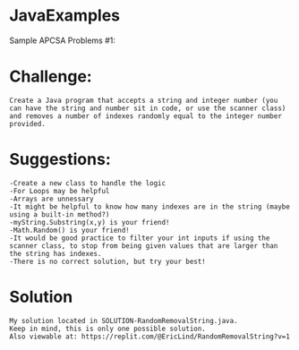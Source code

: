 # JavaExamples
Sample APCSA Problems #1:

# Challenge:

    Create a Java program that accepts a string and integer number (you can have the string and number sit in code, or use the scanner class) and removes a number of indexes randomly equal to the integer number provided.

# Suggestions:

    -Create a new class to handle the logic
    -For Loops may be helpful
    -Arrays are unnessary
    -It might be helpful to know how many indexes are in the string (maybe using a built-in method?)
    -myString.Substring(x,y) is your friend!
    -Math.Random() is your friend!
    -It would be good practice to filter your int inputs if using the scanner class, to stop from being given values that are larger than the string has indexes. 
    -There is no correct solution, but try your best!

# Solution

    My solution located in SOLUTION-RandomRemovalString.java. 
    Keep in mind, this is only one possible solution. 
    Also viewable at: https://replit.com/@EricLind/RandomRemovalString?v=1
